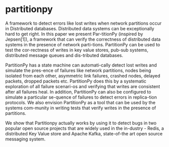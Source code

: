 partitionpy
===========

A framework to detect errors like lost writes when network partitions occur in Distributed databases.
Distributed data systems can be exceptionally hard to get right. In this paper we present Par-titionPy (inspired by Jepsen[1]), a framework that can verify the correctness of distributed data systems in the presence of network parti-tions. PartitionPy can be used to test the cor-rectness of writes in key value stores, pub-sub systems, distributed message queues and dis-tributed databases. 

PartitionPy has a state machine can automati-cally detect lost writes and simulate the pres-ence of failures like network partitions, nodes being isolated from each other, asymmetric link failures, crashed nodes, delayed packets, dropped packets etc.  PartitionPy does this by a systematic exploration of all failure scenari-os and verifying that writes are consistent after all failures heal. In addition, PartitionPy can also be configured to simulate a particular se-quence of failures to detect errors in replica-tion protocols. We also envision PartitionPy as a tool that can be used by the systems com-munity in writing tests that verify writes in the presence of partitions. 

We show that Partitionpy actually works by using it to detect bugs in two popular open source projects that are widely used in the in-dustry - Redis, a distributed Key Value store and Apache Kafka, state-of-the art open source messaging system.
